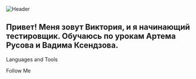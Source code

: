  ![Header][def]

 ## Привет! Меня зовут Виктория, и я начинающий тестировщик. Обучаюсь по урокам Артема Русова и Вадима Ксендзова.

 Languages and Tools

 Follow Me


[def]: https://github.com/ViktoriaGubenok/ViktoriaGubenok/blob/main/assets/developer-tester.gif